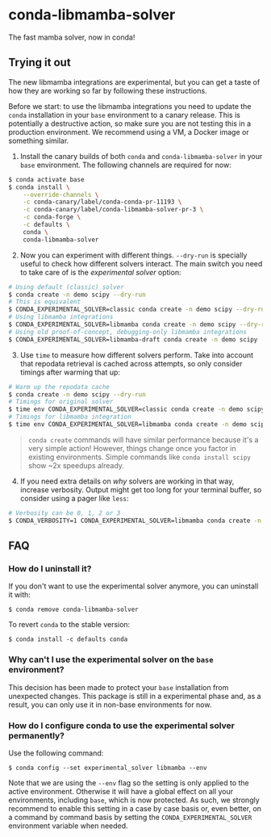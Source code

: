 # conda-libmamba-solver

The fast mamba solver, now in conda!

## Trying it out

The new libmamba integrations are experimental, but you can get a taste of how they are working
so far by following these instructions.

Before we start: to use the libmamba integrations you need to update the `conda` installation
in your `base` environment to a canary release. This is potentially a destructive action, so
make sure you are not testing this in a production environment. We recommend using a VM, a Docker
image or something similar.

1. Install the canary builds of both `conda` and `conda-libmamba-solver` in your `base` environment.
The following channels are required for now:

```bash
$ conda activate base
$ conda install \
    --override-channels \
    -c conda-canary/label/conda-conda-pr-11193 \
    -c conda-canary/label/conda-libmamba-solver-pr-3 \
    -c conda-forge \
    -c defaults \
    conda \
    conda-libmamba-solver
```

2. Now you can experiment with different things. `--dry-run` is specially useful to check how
different solvers interact. The main switch you need to take care of is the _experimental solver_
option:

```bash
# Using default (classic) solver
$ conda create -n demo scipy --dry-run
# This is equivalent
$ CONDA_EXPERIMENTAL_SOLVER=classic conda create -n demo scipy --dry-run
# Using libmamba integrations
$ CONDA_EXPERIMENTAL_SOLVER=libmamba conda create -n demo scipy --dry-run
# Using old proof-of-concept, debugging-only libmamba integrations
$ CONDA_EXPERIMENTAL_SOLVER=libmamba-draft conda create -n demo scipy --dry-run
```

3. Use `time` to measure how different solvers perform. Take into account that repodata
retrieval is cached across attempts, so only consider timings after warming that up:

```bash
# Warm up the repodata cache
$ conda create -n demo scipy --dry-run
# Timings for original solver
$ time env CONDA_EXPERIMENTAL_SOLVER=classic conda create -n demo scipy --dry-run
# Timings for libmamba integration
$ time env CONDA_EXPERIMENTAL_SOLVER=libmamba conda create -n demo scipy --dry-run
```

> `conda create` commands will have similar performance because it's a very simple action! However,
> things change once you factor in existing environments. Simple commands like `conda install scipy`
> show ~2x speedups already.

4. If you need extra details on _why_ solvers are working in that way, increase verbosity. Output
might get too long for your terminal buffer, so consider using a pager like `less`:

```bash
# Verbosity can be 0, 1, 2 or 3
$ CONDA_VERBOSITY=1 CONDA_EXPERIMENTAL_SOLVER=libmamba conda create -n demo scipy --dry-run  2>&1 | less
```

## FAQ

### How do I uninstall it?

If you don't want to use the experimental solver anymore, you can uninstall it with:

```
$ conda remove conda-libmamba-solver
```

To revert `conda` to the stable version:

```
$ conda install -c defaults conda
```

### Why can't I use the experimental solver on the `base` environment?

This decision has been made to protect your `base` installation from unexpected changes. This
package is still in a experimental phase and, as a result, you can only use it in non-base
environments for now.

### How do I configure conda to use the experimental solver permanently?

Use the following command:

```
$ conda config --set experimental_solver libmamba --env
```

Note that we are using the `--env` flag so the setting is only applied to the active
environment. Otherwise it will have a global effect on all your environments, including `base`,
which is now protected. As such, we strongly recommend to enable this setting in a case by case
basis or, even better, on a command by command basis by setting the `CONDA_EXPERIMENTAL_SOLVER`
environment variable when needed.
